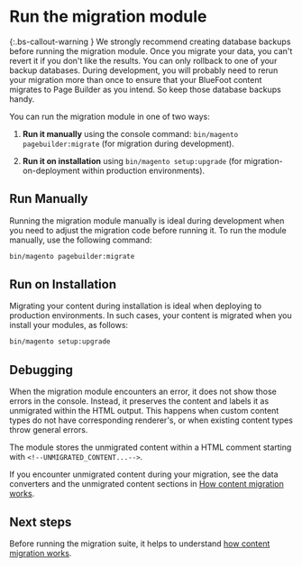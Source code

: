 # Run the migration module

{:.bs-callout-warning }
We strongly recommend creating database backups before running the migration module. Once you migrate your data, you can't revert it if you don't like the results. You can only rollback to one of your backup databases. During development, you will probably need to rerun your migration more than once to ensure that your BlueFoot content migrates to Page Builder as you intend. So keep those database backups handy.

You can run the migration module in one of two ways:

1. **Run it manually** using the console command: `bin/magento pagebuilder:migrate` (for migration during development).

2. **Run it on installation** using `bin/magento setup:upgrade` (for migration-on-deployment within production environments).

## Run Manually

Running the migration module manually is ideal during development when you need to adjust the migration code before running it. 
To run the module manually, use the following command:

```bash
bin/magento pagebuilder:migrate
```

## Run on Installation

Migrating your content during installation is ideal when deploying to production environments. In such cases, your content is migrated when you install your modules, as follows:

```bash
bin/magento setup:upgrade
```

## Debugging
When the migration module encounters an error, it does not show those errors in the console. Instead, it preserves the content and labels it as unmigrated within the HTML output. This happens when custom content types do not have corresponding renderer's, or when existing content types throw general errors.

The module stores the unmigrated content within a HTML comment starting with `<!--UNMIGRATED_CONTENT...-->`.

If you encounter unmigrated content during your migration, see the data converters and the unmigrated content sections in [How content migration works](how-content-migration-works.md).

## Next steps

Before running the migration suite, it helps to understand [how content migration works](how-content-migration-works.md).
